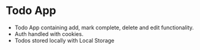 # Todo App

- Todo App containing add, mark complete, delete and edit functionality.
- Auth handled with cookies.
- Todos stored locally with Local Storage
